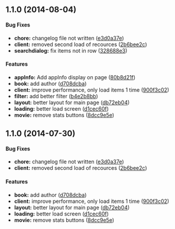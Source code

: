 ## 1.1.0 (2014-08-04)


#### Bug Fixes

* **chore:** changelog file not written ([e3d0a37e](https://github.com/Opiskull/14all/commit/e3d0a37e65418a3a1fc970776ea03952efe2c9b5))
* **client:** removed second load of recources ([2b6bee2c](https://github.com/Opiskull/14all/commit/2b6bee2c7caa14c19fadb2b42b35cc41f4422ced))
* **searchdialog:** fix items not in row ([328688e3](https://github.com/Opiskull/14all/commit/328688e3f1fe9996d136d96b5cc21c7c27087811))


#### Features

* **appInfo:** Add appInfo display on page ([80b8d21f](https://github.com/Opiskull/14all/commit/80b8d21f93cbe16fdd2ed032938f12ce60ece365))
* **book:** add author ([d708dcba](https://github.com/Opiskull/14all/commit/d708dcba1069ec488009628010a2776f5e6c2373))
* **client:** improve performance, only load items 1 time ([900f3c02](https://github.com/Opiskull/14all/commit/900f3c02db763e02b71451dff725d271f7443346))
* **filter:** add better filter ([b4e2b8bb](https://github.com/Opiskull/14all/commit/b4e2b8bbf3092132e881cfd19c28748a68395436))
* **layout:** better layout for main page ([db72eb04](https://github.com/Opiskull/14all/commit/db72eb047a7f5468cf5aa07df83ff753a7b75962))
* **loading:** better load screen ([d1cec60f](https://github.com/Opiskull/14all/commit/d1cec60fec706d8da52cb55777d1ce7af5ac5e62))
* **movie:** remove stats buttons ([8dcc9e5e](https://github.com/Opiskull/14all/commit/8dcc9e5ed3eed90841ba4562ab7f281b308bc3eb))


## 1.1.0 (2014-07-30)


#### Bug Fixes

* **chore:** changelog file not written ([e3d0a37e](https://github.com/Opiskull/14all/commit/e3d0a37e65418a3a1fc970776ea03952efe2c9b5))
* **client:** removed second load of recources ([2b6bee2c](https://github.com/Opiskull/14all/commit/2b6bee2c7caa14c19fadb2b42b35cc41f4422ced))


#### Features

* **book:** add author ([d708dcba](https://github.com/Opiskull/14all/commit/d708dcba1069ec488009628010a2776f5e6c2373))
* **client:** improve performance, only load items 1 time ([900f3c02](https://github.com/Opiskull/14all/commit/900f3c02db763e02b71451dff725d271f7443346))
* **layout:** better layout for main page ([db72eb04](https://github.com/Opiskull/14all/commit/db72eb047a7f5468cf5aa07df83ff753a7b75962))
* **loading:** better load screen ([d1cec60f](https://github.com/Opiskull/14all/commit/d1cec60fec706d8da52cb55777d1ce7af5ac5e62))
* **movie:** remove stats buttons ([8dcc9e5e](https://github.com/Opiskull/14all/commit/8dcc9e5ed3eed90841ba4562ab7f281b308bc3eb))


